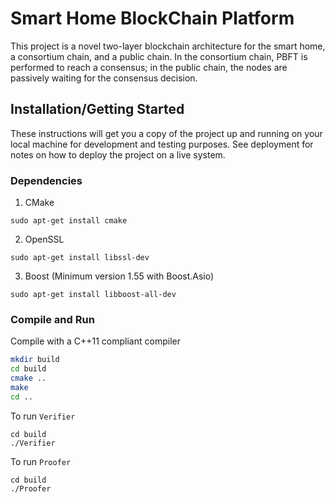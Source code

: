 # Smart Home BlockChain Platform

This project is a novel two-layer blockchain architecture for the smart home, a consortium chain, and a public chain. In the consortium chain, PBFT is performed to reach a consensus; in the public chain, the nodes are passively waiting for the consensus decision. 

## Installation/Getting Started

These instructions will get you a copy of the project up and running on your local machine for development and testing purposes. See deployment for notes on how to deploy the project on a live system.

### Dependencies
1. CMake
```
sudo apt-get install cmake
```

2. OpenSSL
```
sudo apt-get install libssl-dev
```

3. Boost (Minimum version 1.55 with Boost.Asio)
```
sudo apt-get install libboost-all-dev
```


### Compile and Run

Compile with a C++11 compliant compiler

```sh
mkdir build
cd build
cmake ..
make
cd ..
```

To run `Verifier`
```
cd build
./Verifier
```

To run `Proofer`
```
cd build
./Proofer
```
